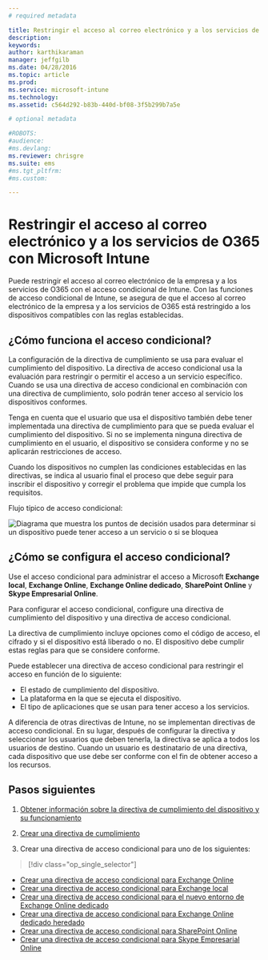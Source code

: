 ```yaml
---
# required metadata

title: Restringir el acceso al correo electrónico y a los servicios de O365 | Microsoft Intune
description:
keywords:
author: karthikaraman
manager: jeffgilb
ms.date: 04/28/2016
ms.topic: article
ms.prod:
ms.service: microsoft-intune
ms.technology:
ms.assetid: c564d292-b83b-440d-bf08-3f5b299b7a5e

# optional metadata

#ROBOTS:
#audience:
#ms.devlang:
ms.reviewer: chrisgre
ms.suite: ems
#ms.tgt_pltfrm:
#ms.custom:

---
```


# Restringir el acceso al correo electrónico y a los servicios de O365 con Microsoft Intune
Puede restringir el acceso al correo electrónico de la empresa y a los servicios de O365 con el acceso condicional de Intune. Con las funciones de acceso condicional de Intune, se asegura de que el acceso al correo electrónico de la empresa y a los servicios de O365 está restringido a los dispositivos compatibles con las reglas establecidas.
## ¿Cómo funciona el acceso condicional?
La configuración de la directiva de cumplimiento se usa para evaluar el cumplimiento del dispositivo. La directiva de acceso condicional usa la evaluación para restringir o permitir el acceso a un servicio específico. Cuando se usa una directiva de acceso condicional en combinación con una directiva de cumplimiento, solo podrán tener acceso al servicio los dispositivos conformes.

Tenga en cuenta que el usuario que usa el dispositivo también debe tener implementada una directiva de cumplimiento para que se pueda evaluar el cumplimiento del dispositivo.
Si no se implementa ninguna directiva de cumplimiento en el usuario, el dispositivo se considera conforme y no se aplicarán restricciones de acceso.

Cuando los dispositivos no cumplen las condiciones establecidas en las directivas, se indica al usuario final el proceso que debe seguir para inscribir el dispositivo y corregir el problema que impide que cumpla los requisitos.

Flujo típico de acceso condicional:

![Diagrama que muestra los puntos de decisión usados para determinar si un dispositivo puede tener acceso a un servicio o si se bloquea](./media/ConditionalAccess4.png)

## ¿Cómo se configura el acceso condicional?
Use el acceso condicional para administrar el acceso a Microsoft **Exchange local**, **Exchange Online**, **Exchange Online dedicado**, **SharePoint Online** y **Skype Empresarial Online**.

Para configurar el acceso condicional, configure una directiva de cumplimiento del dispositivo y una directiva de acceso condicional.

La directiva de cumplimiento incluye opciones como el código de acceso, el cifrado y si el dispositivo está liberado o no. El dispositivo debe cumplir estas reglas para que se considere conforme.

Puede establecer una directiva de acceso condicional para restringir el acceso en función de lo siguiente:
- El estado de cumplimiento del dispositivo.
- La plataforma en la que se ejecuta el dispositivo.
- El tipo de aplicaciones que se usan para tener acceso a los servicios.

A diferencia de otras directivas de Intune, no se implementan directivas de acceso condicional. En su lugar, después de configurar la directiva y seleccionar los usuarios que deben tenerla, la directiva se aplica a todos los usuarios de destino. Cuando un usuario es destinatario de una directiva, cada dispositivo que use debe ser conforme con el fin de obtener acceso a los recursos.


## Pasos siguientes
1. [Obtener información sobre la directiva de cumplimiento del dispositivo y su funcionamiento ](introduction-to-device-compliance-policies-in-microsoft-intune.md)

2. [Crear una directiva de cumplimiento](create-a-device-compliance-policy-in-microsoft-intune.md)

2.  Crear una directiva de acceso condicional para uno de los siguientes:
> [!div class="op_single_selector"]
  - [Crear una directiva de acceso condicional para Exchange Online](restrict-access-to-exchange-online-with-microsoft-intune.md)
  - [Crear una directiva de acceso condicional para Exchange local](restrict-access-to-exchange-onpremises-with-microsoft-intune.md)
  - [Crear una directiva de acceso condicional para el nuevo entorno de Exchange Online dedicado](restrict-access-to-exchange-online-with-microsoft-intune.md)
  - [Crear una directiva de acceso condicional para Exchange Online dedicado heredado](restrict-access-to-exchange-onpremises-with-microsoft-intune.md)
  - [Crear una directiva de acceso condicional para SharePoint Online](restrict-access-to-sharepoint-online-with-microsoft-intune.md)
  - [Crear una directiva de acceso condicional para Skype Empresarial Online](restrict-access-to-skype-for-business-online-with-microsoft-intune.md)


<!--HONumber=Jun16_HO2-->


